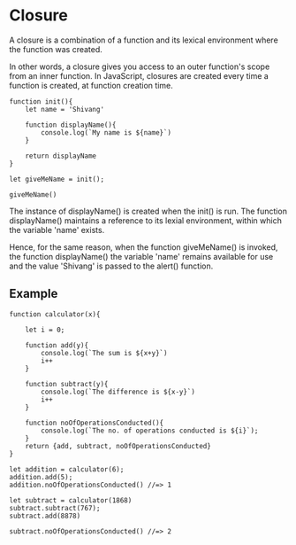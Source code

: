 # Closure
A closure is a combination of a function and its lexical environment where the function was created.

In other words, a closure gives you access to an outer function's scope from an inner function. In JavaScript, closures are created every time a function is created, at function creation time.
```
function init(){
    let name = 'Shivang'

    function displayName(){
        console.log(`My name is ${name}`)
    }

    return displayName
}

let giveMeName = init();

giveMeName()
```

The instance of displayName() is created when the init() is run. The function displayName() maintains a reference to its lexial environment, within which the variable 'name' exists. 

Hence, for the same reason, when the function giveMeName() is invoked, the function displayName() the variable 'name' remains available for use and the value 'Shivang' is passed to the alert() function.

## Example

```
function calculator(x){
    
    let i = 0;

    function add(y){
        console.log(`The sum is ${x+y}`)
        i++
    }

    function subtract(y){
        console.log(`The difference is ${x-y}`)
        i++
    }

    function noOfOperationsConducted(){
        console.log(`The no. of operations conducted is ${i}`);
    }
    return {add, subtract, noOfOperationsConducted}
}

let addition = calculator(6);
addition.add(5);
addition.noOfOperationsConducted() //=> 1

let subtract = calculator(1868)
subtract.subtract(767);
subtract.add(8878)

subtract.noOfOperationsConducted() //=> 2
```